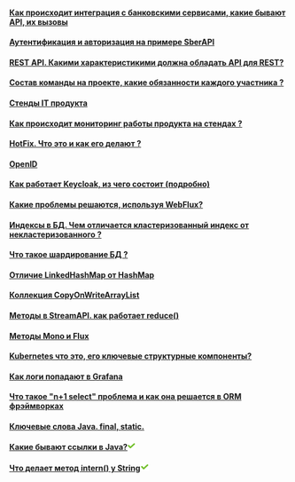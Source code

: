 
#### [Как происходит интеграция с банковскими сервисами, какие бывают API, их вызовы](https://developers.sber.ru/docs/ru/sber-api/specifications/overview)

#### [Аутентификация и авторизация на примере SberAPI](https://developers.sber.ru/docs/ru/sber-api/specifications/oauth)

#### [REST API. Какими характеристикими должна обладать API для REST?]()

#### [Состав команды на проекте, какие обязанности каждого участника ?](..//answer/project.md)

#### [Стенды IT продукта](../answer/gitflow.md#стенды-it-продукта)

#### [Как происходит мониторинг работы продукта на стендах ?]()

#### [HotFix. Что это и как его делают ?](..//answer/gitflow.md)

#### [OpenID ](https://habr.com/ru/companies/nixys/articles/566910/)

#### [Как работает Keycloak, из чего состоит (подробно)]()

#### [Какие проблемы решаются, используя WebFlux?]()

#### [Индексы в БД. Чем отличается кластеризованный индекс от некластеризованного ?]()

#### [Что такое шардирование БД ?]()

#### [Отличие LinkedHashMap от HashMap]()

#### [Коллекция CopyOnWriteArrayList](https://www.codejava.net/java-core/concurrency/java-concurrent-collection-copyonwritearraylist-examples)

#### [Методы в StreamAPI. как работает reduce()]()

#### [Методы Mono и Flux]()

#### [Kubernetes что это, его ключевые структурные компоненты?]()

#### [Как логи попадают в Grafana]()

#### [Что такое "n+1 select" проблема и как она решается в ORM фрэймворках]()

#### [Ключевые слова Java. final, static.]()

#### [Какие бывают ссылки в Java?](..//answer/reference.md)![](./done.png)

#### [Что делает метод intern() у String](..//answer/string.md#method-intern)![](./done.png)

#### []()